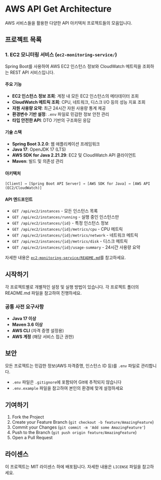 # AWS API Get Architecture

AWS 서비스들을 활용한 다양한 API 아키텍처 프로젝트들의 모음입니다.

## 프로젝트 목록

### 1. EC2 모니터링 서비스 (`ec2-monitoring-service/`)

Spring Boot를 사용하여 AWS EC2 인스턴스 정보와 CloudWatch 메트릭을 조회하는 REST API 서비스입니다.

#### 주요 기능
- **EC2 인스턴스 정보 조회**: 계정 내 모든 EC2 인스턴스의 메타데이터 조회
- **CloudWatch 메트릭 조회**: CPU, 네트워크, 디스크 I/O 등의 성능 지표 조회  
- **자원 사용량 요약**: 최근 24시간 자원 사용량 통계 제공
- **환경변수 기반 설정**: `.env` 파일로 민감한 정보 안전 관리
- **타입 안전한 API**: DTO 기반의 구조화된 응답

#### 기술 스택
- **Spring Boot 3.2.0**: 웹 애플리케이션 프레임워크
- **Java 17**: OpenJDK 17 (LTS)
- **AWS SDK for Java 2.21.29**: EC2 및 CloudWatch API 클라이언트
- **Maven**: 빌드 및 의존성 관리

#### 아키텍처
```
[Client] → [Spring Boot API Server] → [AWS SDK for Java] → [AWS API (EC2/CloudWatch)]
```

#### API 엔드포인트
- `GET /api/ec2/instances` - 모든 인스턴스 목록
- `GET /api/ec2/instances/running` - 실행 중인 인스턴스만
- `GET /api/ec2/instances/{id}` - 특정 인스턴스 정보
- `GET /api/ec2/instances/{id}/metrics/cpu` - CPU 메트릭
- `GET /api/ec2/instances/{id}/metrics/network` - 네트워크 메트릭
- `GET /api/ec2/instances/{id}/metrics/disk` - 디스크 메트릭
- `GET /api/ec2/instances/{id}/usage-summary` - 24시간 사용량 요약

자세한 내용은 [`ec2-monitoring-service/README.md`](./ec2-monitoring-service/README.md)를 참고하세요.

## 시작하기

각 프로젝트별로 개별적인 설정 및 실행 방법이 있습니다. 각 프로젝트 폴더의 README.md 파일을 참고하여 진행하세요.

### 공통 사전 요구사항
- **Java 17 이상**
- **Maven 3.6 이상** 
- **AWS CLI** (자격 증명 설정용)
- **AWS 계정** (해당 서비스 접근 권한)

## 보안

모든 프로젝트는 민감한 정보(AWS 자격증명, 인스턴스 ID 등)를 `.env` 파일로 관리합니다. 
- `.env` 파일은 `.gitignore`에 포함되어 Git에 추적되지 않습니다
- `.env.example` 파일을 참고하여 본인의 환경에 맞게 설정하세요

## 기여하기

1. Fork the Project
2. Create your Feature Branch (`git checkout -b feature/AmazingFeature`)
3. Commit your Changes (`git commit -m 'Add some AmazingFeature'`)
4. Push to the Branch (`git push origin feature/AmazingFeature`)
5. Open a Pull Request

## 라이센스

이 프로젝트는 MIT 라이센스 하에 배포됩니다. 자세한 내용은 `LICENSE` 파일을 참고하세요.
